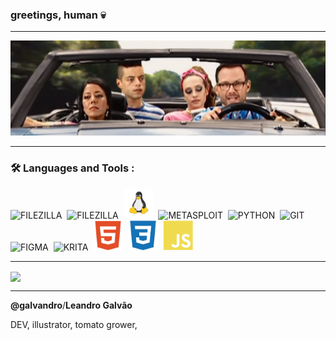 ### greetings, human 💀
---

<img src="20.png">

---

### :hammer_and_wrench: Languages and Tools :
<div>
  <img src="https://github.com/PapirusDevelopmentTeam/papirus-icon-theme/blob/master/Papirus/48x48/apps/putty.svg" title="FILEZILLA" alt="FILEZILLA"/>&nbsp;
  <img src="https://github.com/PapirusDevelopmentTeam/papirus-icon-theme/blob/master/Papirus/48x48/apps/filezilla.svg" title="FILEZILLA" alt="FILEZILLA"/>&nbsp;
  <img src="linux.svg" title="LINUX" alt="LINUX" width="48" height="48"/>&nbsp;
  <img src="https://github.com/PapirusDevelopmentTeam/papirus-icon-theme/blob/master/Papirus/48x48/apps/metasploit.svg" title="METASPLOIT" alt="METASPLOIT"/>&nbsp;
  <img src="https://github.com/PapirusDevelopmentTeam/papirus-icon-theme/blob/master/Papirus/48x48/apps/python.svg" title="PYTHON" alt="PYTHON"/>&nbsp;
  <img src="https://github.com/PapirusDevelopmentTeam/papirus-icon-theme/blob/master/Papirus/48x48/apps/git.svg" title="GIT" alt="GIT"/>&nbsp;
  <img src="https://github.com/PapirusDevelopmentTeam/papirus-icon-theme/blob/master/Papirus/48x48/apps/figma.svg" title="FIGMA" alt="FIGMA"/>&nbsp;
  <img src="https://github.com/PapirusDevelopmentTeam/papirus-icon-theme/blob/master/Papirus/48x48/apps/krita.svg" title="KRITA" alt="KRITA"/>&nbsp;
  <img src="https://github.com/devicons/devicon/blob/master/icons/html5/html5-plain.svg" title="HTML5" alt="HTML5" width="48" height="48"/>&nbsp;
  <img src="https://github.com/devicons/devicon/blob/master/icons/css3/css3-plain.svg"  title="CSS3" alt="CSS3" width="48" height="48"/>&nbsp;
  <img src="https://github.com/devicons/devicon/blob/master/icons/javascript/javascript-plain.svg" title="JS" alt="JS" width="48" height="48"/>&nbsp;
</div>

---

<a href="https://github.com/galvandro/github-readme-stats">
  <img height=200 margin="auto" align="center" src="https://github-readme-stats.vercel.app/api?username=galvandro&show_icons=true&theme=aura"/>
</a>

---

**@galvandro**/**Leandro Galvão**

DEV, illustrator, tomato grower, 
